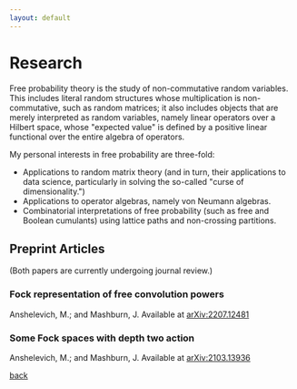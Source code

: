 ```yaml
---
layout: default
---
```


# Research

Free probability theory is the study of non-commutative random variables. This includes literal random structures whose multiplication is non-commutative, such as random matrices; it also includes objects that are merely interpreted as random variables, namely linear operators over a Hilbert space, whose "expected value" is defined by a positive linear functional over the entire algebra of operators.

My personal interests in free probability are three-fold:

*    Applications to random matrix theory (and in turn, their applications to data science, particularly in solving the so-called "curse of dimensionality.")
*    Applications to operator algebras, namely von Neumann algebras.
*    Combinatorial interpretations of free probability (such as free and Boolean cumulants) using lattice paths and non-crossing partitions.

## Preprint Articles

(Both papers are currently undergoing journal review.)

### Fock representation of free convolution powers
Anshelevich, M.; and Mashburn, J. Available at [arXiv:2207.12481](https://arxiv.org/abs/2207.12481)

### Some Fock spaces with depth two action
Anshelevich, M.; and Mashburn, J. Available at [arXiv:2103.13936](https://arxiv.org/abs/2103.13936)




[back](./)
